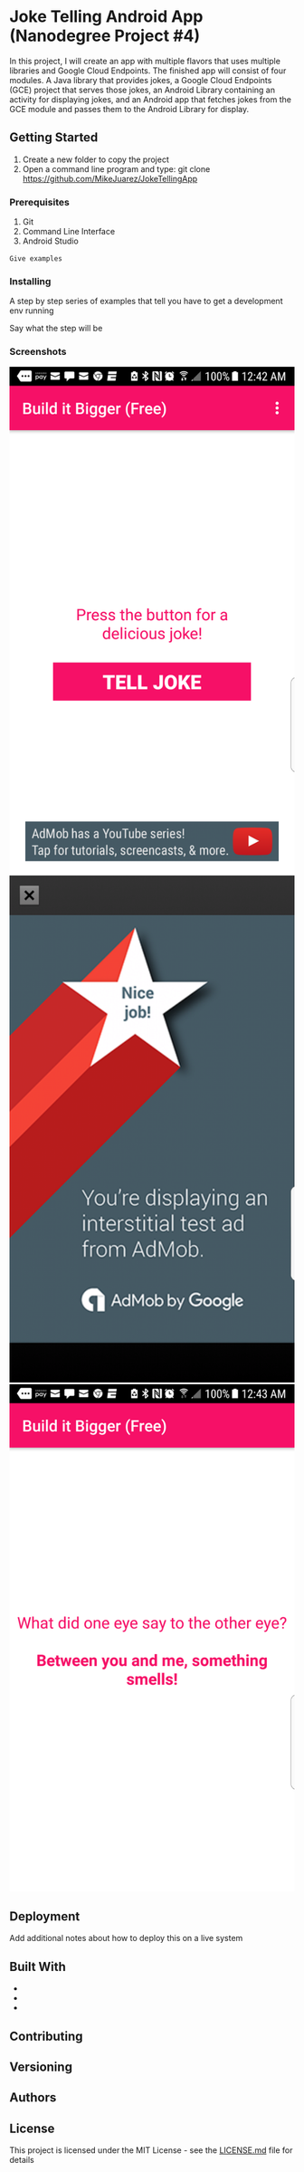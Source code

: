 # Joke Telling Android App (Nanodegree Project #4)

In this project, I will create an app with multiple flavors that uses multiple libraries and Google Cloud Endpoints. The finished app will consist of four modules. A Java library that provides jokes, a Google Cloud Endpoints (GCE) project that serves those jokes, an Android Library containing an activity for displaying jokes, and an Android app that fetches jokes from the GCE module and passes them to the Android Library for display.

## Getting Started

1.  Create a new folder to copy the project
2.  Open a command line program and type: git clone https://github.com/MikeJuarez/JokeTellingApp

### Prerequisites

1. Git
2. Command Line Interface
3. Android Studio

```
Give examples
```

### Installing

A step by step series of examples that tell you have to get a development env running

Say what the step will be

### Screenshots

<img src="https://raw.githubusercontent.com/MikeJuarez/JokeTellingApp/master/_screenshots/1main_screen.png"/>
<img src="https://raw.githubusercontent.com/MikeJuarez/JokeTellingApp/master/_screenshots/2interstitial_ad_screenshot.png"/>
<img src="https://raw.githubusercontent.com/MikeJuarez/JokeTellingApp/master/_screenshots/3the_joke.png"/>

## Deployment

Add additional notes about how to deploy this on a live system

## Built With

* 
* 
* 

## Contributing



## Versioning



## Authors



## License

This project is licensed under the MIT License - see the [LICENSE.md](LICENSE.md) file for details
